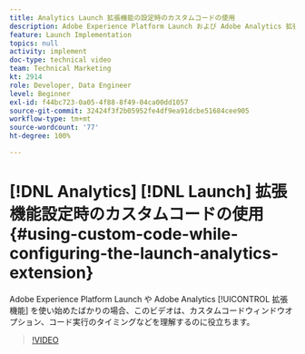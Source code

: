 ```yaml
---
title: Analytics Launch 拡張機能の設定時のカスタムコードの使用
description: Adobe Experience Platform Launch および Adobe Analytics 拡張機能を使い始めたばかりのユーザーは、このビデオを視聴すると、カスタムコードウィンドウオプション、コード実行のタイミングなどを理解するのに役立ちます。
feature: Launch Implementation
topics: null
activity: implement
doc-type: technical video
team: Technical Marketing
kt: 2914
role: Developer, Data Engineer
level: Beginner
exl-id: f44bc723-0a05-4f88-8f49-04ca00dd1057
source-git-commit: 32424f3f2b05952fe4df9ea91dcbe51684cee905
workflow-type: tm+mt
source-wordcount: '77'
ht-degree: 100%

---
```


# [!DNL Analytics] [!DNL Launch] 拡張機能設定時のカスタムコードの使用 {#using-custom-code-while-configuring-the-launch-analytics-extension}

Adobe Experience Platform Launch や Adobe Analytics [!UICONTROL 拡張機能] を使い始めたばかりの場合、このビデオは、カスタムコードウィンドウオプション、コード実行のタイミングなどを理解するのに役立ちます。

>[!VIDEO](https://video.tv.adobe.com/v/27272/?quality=9)
